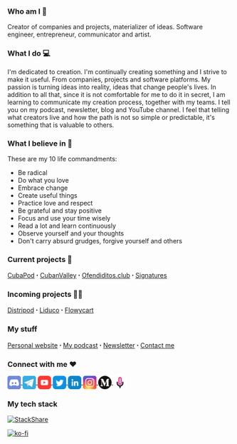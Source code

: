 ### Who am I 🙌
Creator of companies and projects, materializer of ideas. Software engineer, entrepreneur, communicator and artist.

### What I do 💻
I'm dedicated to creation. I'm continually creating something and I strive to make it useful. From companies, projects and software platforms. My passion is turning ideas into reality, ideas that change people's lives. In addition to all that, since it is not comfortable for me to do it in secret, I am learning to communicate my creation process, together with my teams. I tell you on my podcast, newsletter, blog and YouTube channel. I feel that telling what creators live and how the path is not so simple or predictable, it's something that is valuable to others.

### What I believe in 🧘
These are my 10 life commandments:
- Be radical
- Do what you love
- Embrace change
- Create useful things
- Practice love and respect
- Be grateful and stay positive
- Focus and use your time wisely
- Read a lot and learn continuously
- Observe yourself and your thoughts
- Don't carry absurd grudges, forgive yourself and others

### Current projects 🚀
[CubaPod](https://cubapod.net) ꞏ [CubanValley](https://cubanvalley.com) ꞏ [Ofendiditos.club](https://ofendiditos.club) ꞏ [Signatures](https://signatures.lugodev.com)

### Incoming projects 👷‍♂️
[Distripod](https://distripod.com) ꞏ [Liduco](https://liduco.com) ꞏ [Flowycart](https://flowycart.com)

### My stuff
[Personal website](https://lugodev.com) ꞏ [My podcast](https://lugodev.com/podcast) ꞏ [Newsletter](https://eepurl.com/hb8ZOr) ꞏ [Contact me](https://lugodev.com/contact)

### Connect with me ❤️

<!-- discord -->
<a href="https://link.lugodev.com/discord" target="blank">
<img align="center" src="https://github.com/lugodev/lugodev/raw/master/assets/discord.png" alt="Discord" height="30" width="30" />
</a>

<!-- telegram -->
<a href="https://link.lugodev.com/telegram" target="blank">
<img align="center" src="https://github.com/lugodev/lugodev/raw/master/assets/telegram.png" alt="Telegram" height="30" width="30" />
</a>

<!-- youtube -->
<a href="https://link.lugodev.com/youtube" target="blank">
<img align="center" src="https://github.com/lugodev/lugodev/raw/master/assets/youtube.png" alt="Youtube" height="30" width="30" />
</a>

<!-- twitter -->
<a href="https://link.lugodev.com/twitter" target="blank">
<img align="center" src="https://github.com/lugodev/lugodev/raw/master/assets/twitter.png" alt="Twitter" height="30" width="30" />
</a>

<!-- linkedin -->
<a href="https://link.lugodev.com/linkedin" target="blank">
<img align="center" src="https://github.com/lugodev/lugodev/raw/master/assets/linkedin.png" alt="LinkedIn" height="30" width="30" />
</a>

<!-- instagram -->
<a href="https://link.lugodev.com/instagram" target="blank">
<img align="center" src="https://github.com/lugodev/lugodev/raw/master/assets/instagram.png" alt="LinkedIn" height="30" width="30" />
</a>

<!-- blog -->
<a href="https://link.lugodev.com/blog" target="blank">
<img align="center" src="https://github.com/lugodev/lugodev/raw/master/assets/medium.png" alt="Blog" height="30" width="30" />
</a>

<!-- podcast -->
<a href="https://link.lugodev.com/podcast" target="blank">
<img align="center" src="https://github.com/lugodev/lugodev/raw/master/assets/podcast.png" alt="Podcast" height="30" width="30" />
</a>

### My tech stack
[![StackShare](http://img.shields.io/badge/tech-stack-0690fa.svg?style=flat)](https://stackshare.io/lugodev/my-stack)

[![ko-fi](https://www.ko-fi.com/img/githubbutton_sm.svg)](https://ko-fi.com/X8X51FNRV)
